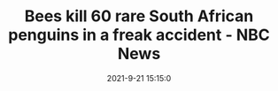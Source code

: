 ---
"title": "Bees kill 60 rare South African penguins in a freak accident - NBC News"
"date": "2021-9-21 15:15:0"
"feed_name": "GOOGLENEWSINDUSTRIAL"
"feed_website": "https://news.google.com/search?q=industrial%2Bincident&hl=en-US&gl=US&ceid=US:en"
"feed_rss": "https://news.google.com/rss/search?q=industrial%2Bincident&hl=en-US&gl=US&ceid=US:en"
"link": "https://www.nbcnews.com/news/world/bees-kill-60-rare-penguins-freak-accident-south-africa-n1279699"
"file": "_posts/2021-1-1-e4ea75b2339af1b877756126d270e755071476f4.md"
"accident": "0"
"drilling": "0"
"dead": "0"
"injured": "0"
"where": "unknown site"
"place": "unknown place"
---